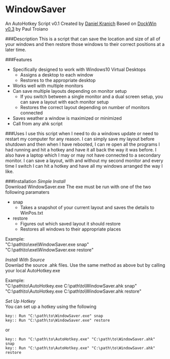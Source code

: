 # WindowSaver
An AutoHotkey Script
v0.1
Created by [Daniel Kranich](https://github.com/KroniK907)
Based on [DockWin v0.3](https://autohotkey.com/board/topic/112113-dockwin-storerecall-window-positions/) by Paul Troiano

###Description
This is a script that can save the location and size of all of your windows and then restore those windows to their correct positions at a later time.

###Features
- Specifically designed to work with Windows10 Virtual Desktops
  - Assigns a desktop to each window
  - Restores to the appropriate desktop
- Works well with multiple monitors
- Can save multiple layouts depending on monitor setup
  - If you switch between a single monitor and a dual screen setup, you can save a layout with each monitor setup
  - Restores the correct layout depending on number of monitors connected
- Saves weather a window is maximized or minimized
- Call from any ahk script

###Uses
I use this script when I need to do a windows update or need to restart my computer for any reason. I can simply save my layout before shutdown and then when I have rebooted, I can re open all the programs I had running and hit a hotkey and have it all back the way it was before. I also have a laptop which I may or may not have connected to a secondary monitor. I can save a layout, with and without my second monitor and every time I switch I can hit a hotkey and have all my windows arranged the way I like. 

###Installation
*Simple Install*  
Download WindowSaver.exe
The exe must be run with one of the two following paramaters
- snap
  - Takes a snapshot of your current layout and saves the details to WinPos.txt
- restore
  - Figures out which saved layout it should restore
  - Restores all windows to their appropriate places

Example:  
"C:\path\to\exe\WindowSaver.exe snap"  
"C:\path\to\exe\WindowSaver.exe restore"

*Install With Source*  
Downlad the source .ahk files. 
Use the same method as above but by calling your local AutoHotkey.exe

Example:  
"C:\path\to\AutoHotkey.exe C:\path\to\WindowSaver.ahk snap"
"C:\path\to\AutoHotkey.exe C:\path\to\WindowSaver.ahk restore"

*Set Up Hotkey*  
You can set up a hotkey using the following

    key:: Run "C:\path\to\WindowSaver.exe" snap
    key:: Run "C:\path\to\WindowSaver.exe" restore
    
or
  
    key:: Run "C:\path\to\AutoHotkey.exe" "C:\path\to\WindowSaver.ahk" snap
    key:: Run "C:\path\to\AutoHotkey.exe" "C:\path\to\WindowSaver.ahk" restore

